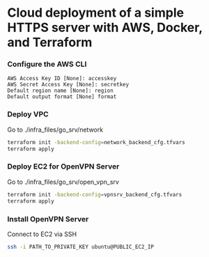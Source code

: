 # Cloud deployment of a simple HTTPS server with AWS, Docker, and Terraform

### Configure the AWS CLI
```aws configure
AWS Access Key ID [None]: accesskey
AWS Secret Access Key [None]: secretkey
Default region name [None]: region
Default output format [None] format
```

### Deploy VPC 
Go to ./infra_files/go_srv/network
```sh
terraform init -backend-config=network_backend_cfg.tfvars
terraform apply 
```

### Deploy EC2 for OpenVPN Server
Go to ./infra_files/go_srv/open_vpn_srv
```sh
terraform init -backend-config=vpnsrv_backend_cfg.tfvars
terraform apply
```
### Install OpenVPN Server
Connect to EC2 via SSH
```sh
ssh -i PATH_TO_PRIVATE_KEY ubuntu@PUBLIC_EC2_IP
```
